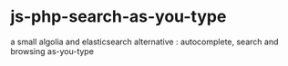# js-php-search-as-you-type
a small algolia and elasticsearch alternative : autocomplete, search and browsing as-you-type

